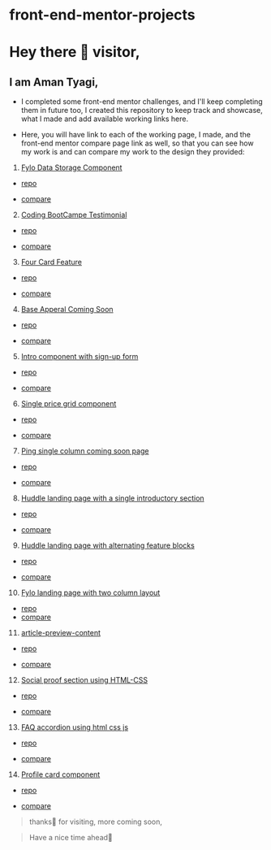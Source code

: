 # front-end-mentor-projects

# Hey there 👋 visitor,

## I am Aman Tyagi,

- I completed some front-end mentor challenges, and I'll keep completing
  them in future too,
  I created this repository to keep track and showcase, what I made and
  add available working links here.

- Here, you will have link to each of the working page, I made,
  and the front-end mentor compare page link as well, so that you can see
  how my work is and can compare my work to the design they provided:

1. [Fylo Data Storage Component](https://amantyagi994.github.io/fyloDataStorageComponentMaster/)

- [repo](https://github.com/amantyagi994/fyloDataStorageComponentMaster)

- [compare](https://www.frontendmentor.io/solutions/fylo-data-storage-component-using-html-css-HmUjaGRol)

2. [Coding BootCampe Testimonial](https://amantyagi994.github.io/coding-bootcamp-testimonials/)

- [repo](https://github.com/amantyagi994/coding-bootcamp-testimonials)

- [compare](https://www.frontendmentor.io/solutions/coding-bootcamp-testimonials-slider-cx7ZOerpd)

3. [Four Card Feature](https://amantyagi994.github.io/fmfourcardfeature/)

- [repo](https://github.com/amantyagi994/fmfourcardfeature)

- [compare](https://www.frontendmentor.io/solutions/four-card-feature-section-Si-S1M7ac)

4. [Base Apperal Coming Soon](https://amantyagi994.github.io/baseApparelComingSoon/)

- [repo](https://github.com/amantyagi994/baseApparelComingSoon)

- [compare](https://www.frontendmentor.io/solutions/base-apparel-coming-soon-page-using-html-css-js-S_M8z7foW)

5. [Intro component with sign-up form](https://amantyagi994.github.io/introComponent/)

- [repo](https://github.com/amantyagi994/introComponent)

- [compare](https://www.frontendmentor.io/solutions/intro-component-with-signup-form-using-html-css-and-js-jphTtvgnF)

6. [Single price grid component](https://amantyagi994.github.io/single-price-grid-component/)

- [repo](https://github.com/amantyagi994/single-price-grid-component)

- [compare](https://www.frontendmentor.io/solutions/single-price-grid-component-wg0rUX8nK)

7. [Ping single column coming soon page](https://amantyagi994.github.io/ping-single-column-coming-soon/)

- [repo](https://github.com/amantyagi994/ping-single-column-coming-soon)

- [compare](https://www.frontendmentor.io/solutions/coming-soon-page-My1uFvg55)

8. [Huddle landing page with a single introductory section](https://amantyagi994.github.io/huddle-landing-page-with-single-introductory-section-master/)

- [repo](https://github.com/amantyagi994/huddle-landing-page-with-single-introductory-section-master)

- [compare](https://www.frontendmentor.io/solutions/huddle-landing-page-with-a-single-introductory-section-using-htmlcss-KCfXnubm-)

9. [Huddle landing page with alternating feature blocks](https://amantyagi994.github.io/huddle-landing-page-with-alternating-feature-blocks-master/)

- [repo](https://github.com/amantyagi994/huddle-landing-page-with-alternating-feature-blocks-master)

- [compare](https://www.frontendmentor.io/solutions/huddle-landing-page-with-alternating-feature-blocks-EAkgjxr8x)

10. [Fylo landing page with two column layout](https://amantyagi994.github.io/fylo-landing-page-with-two-column-layout/)

- [repo](https://github.com/amantyagi994/fylo-landing-page-with-two-column-layout)
- [compare](https://www.frontendmentor.io/solutions/fylo-landing-page-with-two-column-layout-usign-html-css-vanilla-js-XitYnSB_H)

11. [article-preview-content](https://amantyagi994.github.io/article-preview-content/)

- [repo](https://github.com/amantyagi994/article-preview-content)

- [compare](https://www.frontendmentor.io/solutions/article-preview-component-using-html-css-_Mz8IpPXj)

12. [Social proof section using HTML-CSS](https://amantyagi994.github.io/socialProofSection/)

- [repo](https://github.com/amantyagi994/socialProofSection)

- [compare](https://www.frontendmentor.io/solutions/social-proof-section-using-htmlcss-yu4B897bq)

13. [FAQ accordion using html css js](https://amantyagi994.github.io/faq-accordion/)

- [repo](https://github.com/amantyagi994/faq-accordion)

- [compare](https://www.frontendmentor.io/solutions/faq-accordion-using-html-css-js-MN11eYOWK)

14. [Profile card component](https://amantyagi994.github.io/profile-card-component/)

- [repo](https://github.com/amantyagi994/profile-card-component)

- [compare](https://www.frontendmentor.io/solutions/profile-card-component-wsxtCYc-2)

> thanks🙏 for visiting, more coming soon,

> Have a nice time ahead🤗
